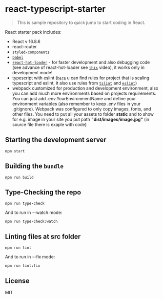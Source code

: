 # react-typescript-starter

> This is sample repository to quick jump to start coding in React.

React starter pack includes: 
+ React v 16.8.6
+ react-router
+ [`styled-components`](https://www.styled-components.com/docs)
+ [`babel`](https://babeljs.io/docs/en/index.html)
+ [`react-hot-loader`](http://gaearon.github.io/react-hot-loader/) - for faster development and also debugging code (see advance of react-hot-loader see [`this`](https://vimeo.com/100010922) video), it works only in development mode!
+ typescript with eslint ([`here`](https://github.com/typescript-eslint/typescript-eslint/tree/master/packages/eslint-plugin/docs/rules) u can find rules for project that is scaling typescript and eslint, it also use rules from [`tslint`](https://palantir.github.io/tslint/rules/) and [`eslint`](https://eslint.org/docs/rules/))
+ webpack customized for production and development environment, also you can add much more environments based on projects requirements. You can just add .env.YourEnvironmentName and define your environment variables (also remember to keep .env files in your .gitignore). Webpack was configured to only copy images, fonts, and other files. You need to put all your assets to folder <b>static</b> and to show for e.g. image in your site you put path <b>"dist/images/image.jpg"</b> (in source file there is exaple with code)



## Starting the development server

```shell
npm start
```

## Building the `bundle`

```shell
npm run build
```

## Type-Checking the repo

```shell
npm run type-check
```

And to run in --watch mode:

```shell
npm run type-check:watch
```

## Linting files at src folder

```shell
npm run lint
```

And to run in --fix mode:

```shell
npm run lint:fix
```

## License

MIT
